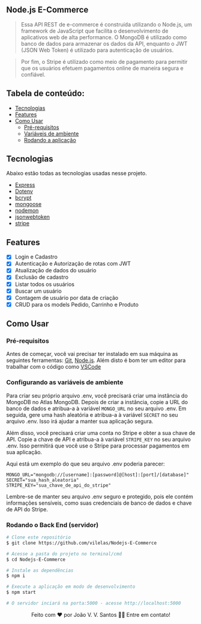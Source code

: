 ## Node.js E-Commerce
> Essa API REST de e-commerce é construída utilizando o Node.js, um framework de JavaScript que facilita o desenvolvimento de aplicativos web de alta performance. O MongoDB é utilizado como banco de dados para armazenar os dados da API, enquanto o JWT (JSON Web Token) é utilizado para autenticação de usuários.

> Por fim, o Stripe é utilizado como meio de pagamento para permitir que os usuários efetuem pagamentos online de maneira segura e confiável.

## Tabela de conteúdo:

* [Tecnologias](https://github.com/vilelas/Nodejs-E-Commerce#tecnologias)
* [Features](https://github.com/vilelas/Nodejs-E-Commerce#features)
* [Como Usar](https://github.com/vilelas/Nodejs-E-Commerce#como-usar)
    * [Pré-requisitos](https://github.com/vilelas/Nodejs-E-Commerce#pr%C3%A9-requisitos)
    * [Variáveis de ambiente](https://github.com/vilelas/Nodejs-E-Commerce#configurando-as-vari%C3%A1veis-de-ambiente)
    * [Rodando a aplicação](https://github.com/vilelas/Nodejs-E-Commerce#rodando-o-back-end-servidor)


## Tecnologias

Abaixo estão todas as tecnologias usadas nesse projeto.

* [Express](https://expressjs.com/pt-br/)
* [Dotenv](https://www.npmjs.com/package/dotenv)
* [bcrypt](https://www.npmjs.com/package/bcrypt)
* [mongoose](https://mongoosejs.com/)
* [nodemon](https://www.npmjs.com/package/nodemon)
* [jsonwebtoken](https://www.npmjs.com/package/jsonwebtoken)
* [stripe](https://stripe.com/docs)

## Features

- [x] Login e Cadastro
- [x] Autenticação e Autorização de rotas com JWT
- [x] Atualização de dados do usuário
- [x] Exclusão de cadastro
- [x] Listar todos os usuários
- [x] Buscar um usuário
- [x] Contagem de usuário por data de criação
- [x] CRUD para os models Pedido, Carrinho e Produto

## Como Usar

### Pré-requisitos

Antes de começar, você vai precisar ter instalado em sua máquina as seguintes ferramentas:
[Git](https://git-scm.com), [Node.js](https://nodejs.org/en/). 
Além disto é bom ter um editor para trabalhar com o código como [VSCode](https://code.visualstudio.com/)

### Configurando as variáveis de ambiente

Para criar seu próprio arquivo .env, você precisará criar uma instância do MongoDB no Atlas MongoDB. Depois de criar a instância, copie a URL do banco de dados e atribua-a à variável ``MONGO_URL`` no seu arquivo .env. Em seguida, gere uma hash aleatória e atribua-a à variável ``SECRET`` no seu arquivo .env. Isso irá ajudar a manter sua aplicação segura.

Além disso, você precisará criar uma conta no Stripe e obter a sua chave de API. Copie a chave de API e atribua-a à variável ``STRIPE_KEY`` no seu arquivo .env. Isso permitirá que você use o Stripe para processar pagamentos em sua aplicação.

Aqui está um exemplo do que seu arquivo .env poderia parecer:

```
MONGO_URL="mongodb://[username]:[password]@[host]:[port]/[database]"
SECRET="sua_hash_aleatoria"
STRIPE_KEY="sua_chave_de_api_do_stripe"
```

Lembre-se de manter seu arquivo .env seguro e protegido, pois ele contém informações sensíveis, como suas credenciais de banco de dados e chave de API do Stripe.

### Rodando o Back End (servidor)

```bash
# Clone este repositório
$ git clone https://github.com/vilelas/Nodejs-E-Commerce

# Acesse a pasta do projeto no terminal/cmd
$ cd Nodejs-E-Commerce

# Instale as dependências
$ npm i

# Execute a aplicação em modo de desenvolvimento
$ npm start

# O servidor inciará na porta:5000 - acesse http://localhost:5000
```

<p align="center">Feito com ❤️ por João V. V. Santos 👋🏽 Entre em contato!</p>